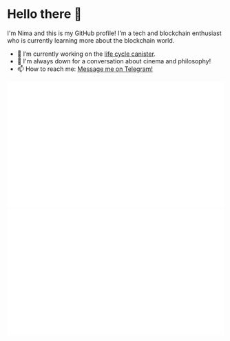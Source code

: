 # Hello there 👋
I'm Nima and this is my GitHub profile! I'm a tech and blockchain enthusiast who is currently learning more about the blockchain world.
- 🔭 I’m currently working on the [life cycle canister](https://github.com/Psychedelic/life_cycle).
- 💬 I'm always down for a conversation about cinema and philosophy!
- 📫 How to reach me: [Message me on Telegram!](https://t.me/Nima_Ra)

![](https://github.com/Nima-Ra/stats/blob/master/generated/overview.svg)
![](https://github.com/Nima-Ra/stats/blob/master/generated/languages.svg)
